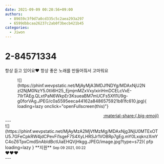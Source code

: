 ```yaml
---
date: 2021-09-09 00:20:56+09:00
authors:
  - 89659c3f9d7a0cd335c5c2aea293a297
  - 6599dbbcaa26237c2ab0f3becb421b45
categories:
  - Jiwon
---
```


# 2-84571334

<div class="post-container" markdown="1">
<div class="content-container md-sidebar__scrollwrap" markdown="1">

항상 듣고 있어요❤ 항상 좋은 노래를 만들어줘서 고마워요
<figure markdown="1">
![](https://phinf.wevpstatic.net/MjAyMjA3MDJfNDYg/MDAxNjU2NzI2NjM0NzY5.0tIi6H25_EjmjmMZxVxyIxiriHmDCELcVxE-7IIrTAEg.QLxtPaN6WkpEr3KsueaBM7mUCFs5Xfl1U9g-g0forVAg.JPEG/c0a5595eeca44162a8486575921b81fc610.jpg){ loading=lazy onclick="openFullscreen(this)"}
</figure>


</div>
</div>

<div style="text-align: right;" markdown="1">
<a href="https://weverse.io/fromis9/fanpost/2-84571334" style="text-align: right;">:material-share:{.big-emoji}</a>
</div>
---

<div class="comments-container md-sidebar__scrollwrap" markdown="1">
<div class="comment" markdown="1">
<div class='id-container' markdown="1">
![](https://phinf.wevpstatic.net/MjAyMzA2MjVfMzMg/MDAxNjg3NjU0MTExOTU5.7GFeCpkRW4jdCPevFi1sgeF7S4XyLHRSJr1VOBRp7gEg.mY0LxqknzXmYC4oZ6TpxCmdSnAbldBctUiaEHQVjHkgg.JPEG/image.jpg?type=s72){ pfp loading=lazy }
**<span class="artist">지원</span>** <small>Sep 09 2021, 00:22</small><br>
</div>
<div class='comment-body' markdown="1">
❤️❤️❤️
</div>
</div>
</div>
---
